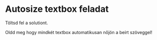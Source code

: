 Autosize textbox feladat
==================================

Töltsd fel a solutiont.

Oldd meg hogy mindkét textbox automatikusan nőjön a beírt szöveggel!
